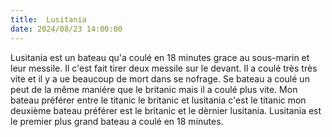 ```yaml
---
title:  Lusitania
date: 2024/08/23 14:00:00 
---
```

Lusitania est un bateau qu'a coulé en 18 minutes grace au sous-marin et leur messile. Il c'est fait tirer deux messile sur le devant.
Il a coulé très très vite et il y a ue beaucoup de mort dans se nofrage. Se bateau a coulé un peut de la même maniére que le britanic mais il a coulé plus vite.
Mon bateau préférer entre le titanic le britanic et lusitania c'est le titanic mon deuxième bateau préférer est le britanic et le dèrnier lusitania.
Lusitania est le premier plus grand bateau a coulé en 18 minutes.


